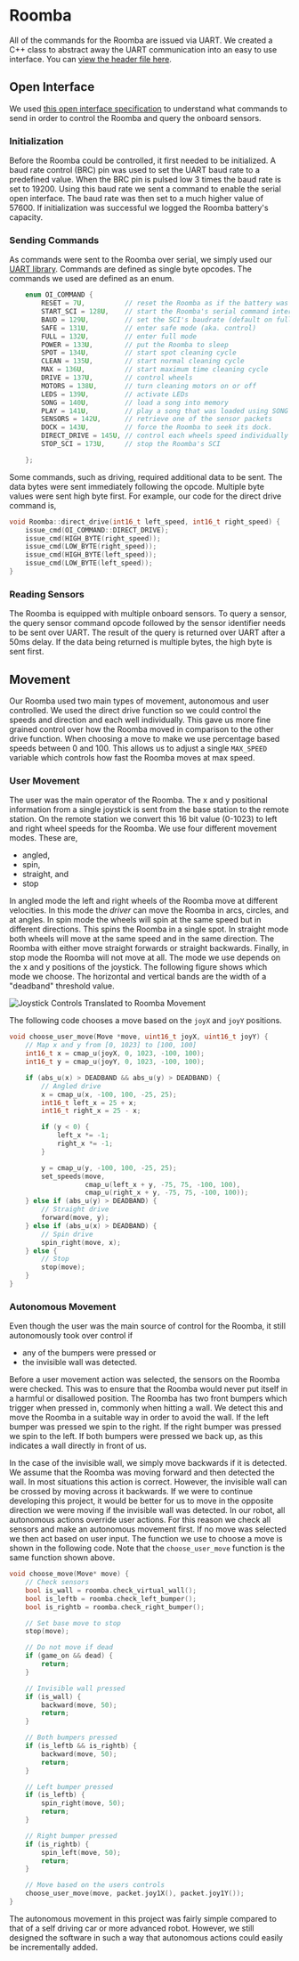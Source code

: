 # Roomba

All of the commands for the Roomba are issued via UART. We created a C++ class to abstract away the UART communication into an easy to use interface. You can [view the header file here](https://github.com/coffee-cup/uvic-csc460/blob/master/project3/common/Roomba/Roomba.h).

## Open Interface

We used [this open interface specification](http://www.irobotweb.com/~/media/MainSite/PDFs/About/STEM/Create/iRobot_Roomba_600_Open_Interface_Spec.pdf) to understand what commands to send in order to control the Roomba and query the onboard sensors.

### Initialization

Before the Roomba could be controlled, it first needed to be initialized. A baud rate control (BRC) pin was used to set the UART baud rate to a predefined value. When the BRC pin is pulsed low 3 times the baud rate is set to $19200$. Using this baud rate we sent a command to enable the serial open interface. The baud rate was then set to a much higher value of $57600$. If initialization was successful we logged the Roomba battery's capacity.

### Sending Commands

As commands were sent to the Roomba over serial, we simply used our [UART library](#universal-asynchronous-receiver-transmitter-uart). Commands are defined as single byte opcodes. The commands we used are defined as an enum.

```c
    enum OI_COMMAND {
        RESET = 7U,          // reset the Roomba as if the battery was removed and replaced
        START_SCI = 128U,    // start the Roomba's serial command interface
        BAUD = 129U,         // set the SCI's baudrate (default on full power cycle is 115200)
        SAFE = 131U,         // enter safe mode (aka. control)
        FULL = 132U,         // enter full mode
        POWER = 133U,        // put the Roomba to sleep
        SPOT = 134U,         // start spot cleaning cycle
        CLEAN = 135U,        // start normal cleaning cycle
        MAX = 136U,          // start maximum time cleaning cycle
        DRIVE = 137U,        // control wheels
        MOTORS = 138U,       // turn cleaning motors on or off
        LEDS = 139U,         // activate LEDs
        SONG = 140U,         // load a song into memory
        PLAY = 141U,         // play a song that was loaded using SONG
        SENSORS = 142U,      // retrieve one of the sensor packets
        DOCK = 143U,         // force the Roomba to seek its dock.
        DIRECT_DRIVE = 145U, // control each wheels speed individually
        STOP_SCI = 173U,     // stop the Roomba's SCI

    };
```

Some commands, such as driving, required additional data to be sent. The data bytes were sent immediately following the opcode. Multiple byte values were sent high byte first. For example, our code for the direct drive command is,

```c
void Roomba::direct_drive(int16_t left_speed, int16_t right_speed) {
    issue_cmd(OI_COMMAND::DIRECT_DRIVE);
    issue_cmd(HIGH_BYTE(right_speed));
    issue_cmd(LOW_BYTE(right_speed));
    issue_cmd(HIGH_BYTE(left_speed));
    issue_cmd(LOW_BYTE(left_speed));
}
```

### Reading Sensors

The Roomba is equipped with multiple onboard sensors. To query a sensor, the query sensor command opcode followed by the sensor identifier needs to be sent over UART. The result of the query is returned over UART after a 50ms delay. If the data being returned is multiple bytes, the high byte is sent first.

## Movement

Our Roomba used two main types of movement, autonomous and user controlled. We used the direct drive function so we could control the speeds and direction and each well individually. This gave us more fine grained control over how the Roomba moved in comparison to the other drive function. When choosing a move to make we use percentage based speeds between 0 and 100. This allows us to adjust a single `MAX_SPEED` variable which controls how fast the Roomba moves at max speed.

### User Movement

The user was the main operator of the Roomba. The x and y positional information from a single joystick is sent from the base station to the remote station. On the remote station we convert this 16 bit value (0-1023) to left and right wheel speeds for the Roomba. We use four different movement modes. These are,

- angled,
- spin,
- straight, and
- stop

In angled mode the left and right wheels of the Roomba move at different velocities. In this mode the _driver_ can move the Roomba in arcs, circles, and at angles. In spin mode the wheels will spin at the same speed but in different directions. This spins the Roomba in a single spot. In straight mode both wheels will move at the same speed and in the same direction. The Roomba with either move straight forwards or straight backwards. Finally, in stop mode the Roomba will not move at all. The mode we use depends on the x and y positions of the joystick. The following figure shows which mode we choose. The horizontal and vertical bands are the width of a "deadband" threshold value.

![Joystick Controls Translated to Roomba Movement](https://i.imgur.com/hjPEw4n.png)

The following code chooses a move based on the `joyX` and `joyY` positions.

```c
void choose_user_move(Move *move, uint16_t joyX, uint16_t joyY) {
    // Map x and y from [0, 1023] to [100, 100]
    int16_t x = cmap_u(joyX, 0, 1023, -100, 100);
    int16_t y = cmap_u(joyY, 0, 1023, -100, 100);

    if (abs_u(x) > DEADBAND && abs_u(y) > DEADBAND) {
        // Angled drive
        x = cmap_u(x, -100, 100, -25, 25);
        int16_t left_x = 25 + x;
        int16_t right_x = 25 - x;

        if (y < 0) {
            left_x *= -1;
            right_x *= -1;
        }

        y = cmap_u(y, -100, 100, -25, 25);
        set_speeds(move,
                   cmap_u(left_x + y, -75, 75, -100, 100),
                   cmap_u(right_x + y, -75, 75, -100, 100));
    } else if (abs_u(y) > DEADBAND) {
        // Straight drive
        forward(move, y);
    } else if (abs_u(x) > DEADBAND) {
        // Spin drive
        spin_right(move, x);
    } else {
        // Stop
        stop(move);
    }
}
```

### Autonomous Movement

Even though the user was the main source of control for the Roomba, it still autonomously took over control if

- any of the bumpers were pressed or
- the invisible wall was detected.

Before a user movement action was selected, the sensors on the Roomba were checked. This was to ensure that the Roomba would never put itself in a harmful or disallowed position. The Roomba has two front bumpers which trigger when pressed in, commonly when hitting a wall. We detect this and move the Roomba in a suitable way in order to avoid the wall. If the left bumper was pressed we spin to the right. If the right bumper was pressed we spin to the left. If both bumpers were pressed we back up, as this indicates a wall directly in front of us.

In the case of the invisible wall, we simply move backwards if it is detected. We assume that the Roomba was moving forward and then detected the wall. In most situations this action is correct. However, the invisible wall can be crossed by moving across it backwards. If we were to continue developing this project, it would be better for us to move in the opposite direction we were moving if the invisible wall was detected. In our robot, all autonomous actions override user actions. For this reason we check all sensors and make an autonomous movement first. If no move was selected we then act based on user input. The function we use to choose a move is shown in the following code. Note that the `choose_user_move` function is the same function shown above.

```c
void choose_move(Move* move) {
    // Check sensors
    bool is_wall = roomba.check_virtual_wall();
    bool is_leftb = roomba.check_left_bumper();
    bool is_rightb = roomba.check_right_bumper();

    // Set base move to stop
    stop(move);

    // Do not move if dead
    if (game_on && dead) {
        return;
    }

    // Invisible wall pressed
    if (is_wall) {
        backward(move, 50);
        return;
    }

    // Both bumpers pressed
    if (is_leftb && is_rightb) {
        backward(move, 50);
        return;
    }

    // Left bumper pressed
    if (is_leftb) {
        spin_right(move, 50);
        return;
    }

    // Right bumper pressed
    if (is_rightb) {
        spin_left(move, 50);
        return;
    }

    // Move based on the users controls
    choose_user_move(move, packet.joy1X(), packet.joy1Y());
}
```

The autonomous movement in this project was fairly simple compared to that of a self driving car or more advanced robot. However, we still designed the software in such a way that autonomous actions could easily be incrementally added.
